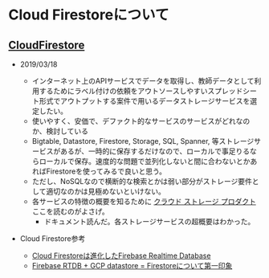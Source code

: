 # Cloud Firestoreについて

## [CloudFirestore](https://firebase.google.com/docs/firestore/?hl=ja)

- 2019/03/18
  - インターネット上のAPIサービスでデータを取得し、教師データとして利用するためにラベル付けの依頼をアウトソースしやすいスプレッドシート形式でアウトプットする案件で用いるデータストレージサービスを選定したい。
  - 使いやすく、安価で、デファクト的なサービスのサービスがどれなのか、検討している
  - Bigtable, Datastore, Firestore, Storage, SQL, Spanner, 等ストレージサービスがあるが、一時的に保存するだけなので、ローカルで事足りるならローカルで保存。速度的な問題で並列化しないと間に合わないとかあればFirestoreを使ってみるで良いと思う。
  - ただし、NoSQLなので横断的な検索とかは弱い部分がストレージ要件として適切なのかは見極めないといけない。
  - 各サービスの特徴の概要を知るために [クラウド ストレージ プロダクト](https://cloud.google.com/products/storage/) ここを読むのがよさげ。
    - ドキュメント読んだ。各ストレージサービスの超概要はわかった。
  
- Cloud Firestore参考
  - [Cloud Firestoreは進化したFirebase Realtime Database](https://qiita.com/1amageek/items/8179aebe871beb230194)
  - [Firebase RTDB + GCP datastore = Firestoreについて第一印象](https://qiita.com/Yatima/items/54ea22d0cea1acc6cbcb)
